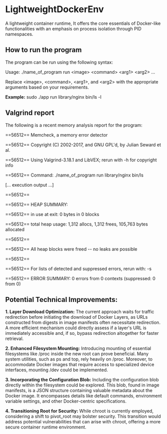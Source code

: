 # LightweightDockerEnv
A lightweight container runtime, It offers the core essentials of Docker-like functionalities with an emphasis on process isolation through PID namespaces.

## **How to run the program**
The program can be run using the following syntax:

Usage: ./name_of_program run &lt;image&gt; &lt;command&gt; &lt;arg1&gt; &lt;arg2&gt; ...

Replace &lt;image&gt;, &lt;command&gt;, &lt;arg1&gt;, and &lt;arg2&gt; with the appropriate arguments based on your requirements.

**Example:**  sudo ./app run library/nginx bin/ls -l

## **Valgrind report**
The following is a recent memory analysis report for the program: 

==56512== Memcheck, a memory error detector

==56512== Copyright (C) 2002-2017, and GNU GPL'd, by Julian Seward et al.

==56512== Using Valgrind-3.18.1 and LibVEX; rerun with -h for copyright info

==56512== Command: ./name_of_program run library/nginx bin/ls

[... execution output ...]

==56512== 

==56512== HEAP SUMMARY:

==56512==     in use at exit: 0 bytes in 0 blocks

==56512==   total heap usage: 1,312 allocs, 1,312 frees, 105,763 bytes allocated

==56512== 

==56512== All heap blocks were freed -- no leaks are possible

==56512== 

==56512== For lists of detected and suppressed errors, rerun with: -s

==56512== ERROR SUMMARY: 0 errors from 0 contexts (suppressed: 0 from 0)

## **Potential Technical Improvements:**
**1. Layer Download Optimization:** The current approach waits for traffic redirection before initiating the download of Docker Layers, as URLs constructed from digests in image manifests often necessitate redirection. A more efficient mechanism could directly assess if a layer's URL is immediately accessible and, if so, bypass redirection altogether for faster retrieval.

**2. Enhanced Filesystem Mounting:** Introducing mounting of essential filesystems like /proc inside the new root can prove beneficial. Many system utilities, such as ps and top, rely heavily on /proc. Moreover, to accommodate Docker images that require access to specialized device interfaces, mounting /dev could be implemented.

**3. Incorporating the Configuration Blob:** Including the configuration blob directly within the filesystem could be explored. This blob, found in image manifests, is a JSON structure containing valuable metadata about the Docker image. It encompasses details like default commands, environment variable settings, and other Docker-centric specifications.

**4. Transitioning Root for Security:** While chroot is currently employed, considering a shift to pivot_root may bolster security. This transition would address potential vulnerabilities that can arise with chroot, offering a more secure container runtime environment.
